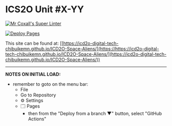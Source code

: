 # ICS2O Unit #X-YY

[![Mr Coxall's Super Linter](https://github.com/ICD2O-Digital-Tech-ChibuikemN/ICD2O-Space-Aliens/workflows/Mr%20Coxall's%20Super%20Linter/badge.svg)](https://github.com/ICD2O-Digital-Tech-ChibuikemN/ICD2O-Space-Aliens/actions)

[![Deploy Pages](https://github.com/ICD2O-Digital-Tech-ChibuikemN/ICD2O-Space-Aliens/workflows/Deploy%20Pages/badge.svg)](https://github.com/ICD2O-Digital-Tech-ChibuikemN/ICD2O-Space-Aliens/actions)

This site can be found at: [[https://icd2o-digital-tech-chibuikemn.github.io/ICD2O-Space-Aliens/](https://https://icd2o-digital-tech-chibuikemn.github.io/ICD2O-Space-Aliens/](https://icd2o-digital-tech-chibuikemn.github.io/ICD2O-Space-Aliens/))

---

**NOTES ON INITIAL LOAD:**
- remember to goto on the menu bar:
  - File
  - Go to Repository
  - ⚙ Settings
  - 🗔 Pages
    - then from the "Deploy from a branch ▼" button, select "GitHub Actions"
